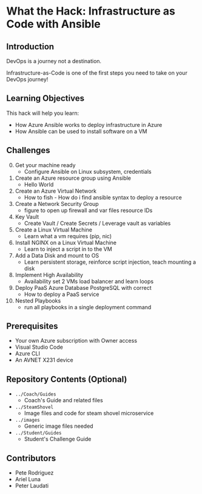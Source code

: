# What the Hack:  Infrastructure as Code with Ansible
## Introduction
DevOps is a journey not a destination. 

Infrastructure-as-Code is one of the first steps you need to take on your DevOps journey!

## Learning Objectives
This hack will help you learn:
- How Azure Ansible works to deploy infrastructure in Azure
- How Ansible can be used to install software on a VM

## Challenges
0. Get your machine ready 
   - Configure Ansible on Linux subsystem, credentials
1. Create an Azure resource group using Ansible
   - Hello World 
1. Create an Azure Virtual Network
   - How to fish - How do i find ansible syntax to deploy a resource
1. Create a Network Security Group
   - figure to open up firewall and var files  resource IDs
1. Key Vault 
   - Create Vault / Create Secrets / Leverage vault as variables
1. Create a Linux Virtual Machine
   - Learn what a vm requires (pip, nic)
1. Install NGINX on a Linux Virtual Machine
   - Learn to inject a script in to the VM
1. Add a Data Disk and mount to OS
   - Learn persistent storage, reinforce script injection, teach mounting a disk 
1. Implement High Availability
   - Availability set 2 VMs load balancer and learn loops
1. Deploy PaaS Azure Database PostgreSQL with correct 
   - How to deploy a PaaS service
1. Nested Playbooks
   - run all playbooks in a single deployment command

## Prerequisites
- Your own Azure subscription with Owner access
- Visual Studio Code
- Azure CLI
- An AVNET X231 device

## Repository Contents (Optional)
- `../Coach/Guides`
  - Coach's Guide and related files
- `../SteamShovel`
  - Image files and code for steam shovel microservice
- `../images`
  - Generic image files needed
- `../Student/Guides`
  - Student's Challenge Guide

## Contributors
- Pete Rodriguez
- Ariel Luna
- Peter Laudati


